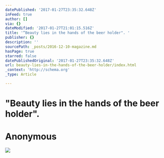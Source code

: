 ```yaml
---
datePublished: '2017-01-27T23:35:32.648Z'
inFeed: true
author: []
via: {}
dateModified: '2017-01-27T21:01:15.516Z'
title: '“Beauty lies in the hands of the beer holder". '
publisher: {}
description: ''
sourcePath: _posts/2016-12-10-magazine.md
hasPage: true
starred: false
datePublishedOriginal: '2017-01-27T23:35:32.648Z'
url: beauty-lies-in-the-hands-of-the-beer-holder/index.html
_context: 'http://schema.org'
_type: Article

---
```

# "Beauty lies in the hands of the beer holder". 

# Anonymous
![](https://the-grid-user-content.s3-us-west-2.amazonaws.com/426a0687-1aa1-4c2b-b396-ea647310648e.jpg)